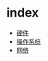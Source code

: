 # index
* [硬件](http://yixing.github.io/blog/tcp.html)
* [操作系统](http://yixing.github.io/blog/关于_浏览器输入网址之后发生了什么.html)
* [网络](http://yixing.github.io/blog/ssr配置.html)
